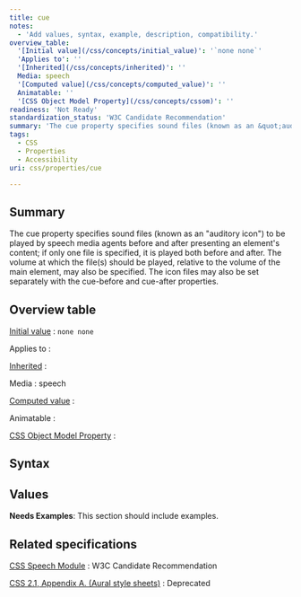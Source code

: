 ```yaml
---
title: cue
notes:
  - 'Add values, syntax, example, description, compatibility.'
overview_table:
  '[Initial value](/css/concepts/initial_value)': '`none none`'
  'Applies to': ''
  '[Inherited](/css/concepts/inherited)': ''
  Media: speech
  '[Computed value](/css/concepts/computed_value)': ''
  Animatable: ''
  '[CSS Object Model Property](/css/concepts/cssom)': ''
readiness: 'Not Ready'
standardization_status: 'W3C Candidate Recommendation'
summary: 'The cue property specifies sound files (known as an &quot;auditory icon&quot;) to be played by speech media agents before and after presenting an element''s content; if only one file is specified, it is played both before and after.  The volume at which the file(s) should be played, relative to the volume of the main element, may also be specified.  The icon files may also be set separately with the cue-before and cue-after properties.'
tags:
  - CSS
  - Properties
  - Accessibility
uri: css/properties/cue

---
```

## Summary

The cue property specifies sound files (known as an &quot;auditory icon&quot;) to be played by speech media agents before and after presenting an element's content; if only one file is specified, it is played both before and after. The volume at which the file(s) should be played, relative to the volume of the main element, may also be specified. The icon files may also be set separately with the cue-before and cue-after properties.

## Overview table

[Initial value](/css/concepts/initial_value)
:   `none none`

Applies to
:

[Inherited](/css/concepts/inherited)
:

Media
:   speech

[Computed value](/css/concepts/computed_value)
:

Animatable
:

[CSS Object Model Property](/css/concepts/cssom)
:

## Syntax

## Values

**Needs Examples**: This section should include examples.

## Related specifications

[CSS Speech Module](http://www.w3.org/TR/css3-speech/#cue-props-cue)
:   W3C Candidate Recommendation

[CSS 2.1, Appendix A. (Aural style sheets)](http://www.w3.org/TR/CSS21/aural.html)
:   Deprecated
